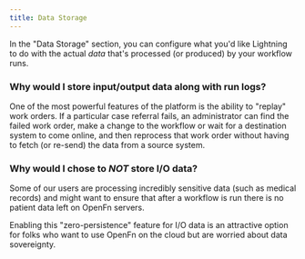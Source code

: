 ```yaml
---
title: Data Storage
---
```


In the "Data Storage" section, you can configure what you'd like Lightning to do
with the actual _data_ that's processed (or produced) by your workflow runs.

### Why would I store input/output data along with run logs?

One of the most powerful features of the platform is the ability to "replay"
work orders. If a particular case referral fails, an administrator can find the
failed work order, make a change to the workflow or wait for a destination
system to come online, and then reprocess that work order without having to
fetch (or re-send) the data from a source system.

### Why would I chose to _NOT_ store I/O data?

Some of our users are processing incredibly sensitive data (such as medical
records) and might want to ensure that after a workflow is run there is no
patient data left on OpenFn servers.

Enabling this "zero-persistence" feature for I/O data is an attractive option
for folks who want to use OpenFn on the cloud but are worried about data
sovereignty.
